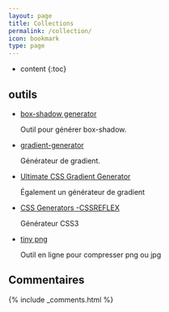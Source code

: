 ```yaml
---
layout: page
title: Collections
permalink: /collection/
icon: bookmark
type: page
---
```


* content
{:toc}

## outils

* [box-shadow generator](http://www.cssmatic.com/box-shadow)

    Outil pour générer box-shadow.

* [gradient-generator](http://www.cssmatic.com/gradient-generator)

    Générateur de gradient.

* [Ultimate CSS Gradient Generator](http://www.colorzilla.com/gradient-editor/)

    Également un générateur de gradient

* [CSS Generators -CSSREFLEX](http://www.cssreflex.com/css-generators/)

   Générateur CSS3

- [tiny png](https://tinypng.com/)

    Outil en ligne pour compresser png ou jpg


## Commentaires

{% include _comments.html %}
